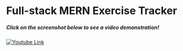 # Full-stack MERN Exercise Tracker

##### Click on the screenshot below to see a video demonstration!
[![Youtube Link](https://img.youtube.com/vi/PmNX16APVLM/0.jpg)](https://www.youtube.com/watch?v=PmNX16APVLM)
